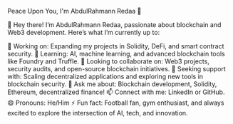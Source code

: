 Peace Upon You, I'm AbdulRahmann Redaa 👋
<!-- **3bdoredaa2244/3bdoredaa2244** is a ✨ _special_ ✨ repository because its `README.md` (this file) appears on your GitHub profile. -->
👋 Hey there! I’m AbdulRahmann Redaa, passionate about blockchain and Web3 development.
Here’s what I’m currently up to:

🔭 Working on: Expanding my projects in Solidity, DeFi, and smart contract security.
🌱 Learning: AI, machine learning, and advanced blockchain tools like Foundry and Truffle.
👯 Looking to collaborate on: Web3 projects, security audits, and open-source blockchain initiatives.
🤔 Seeking support with: Scaling decentralized applications and exploring new tools in blockchain security.
💬 Ask me about: Blockchain development, Solidity, Ethereum, decentralized finance!
📫 Connect with me: LinkedIn or GitHub.
😄 Pronouns: He/Him
⚡ Fun fact: Football fan, gym enthusiast, and always excited to explore the intersection of AI, tech, and innovation.
